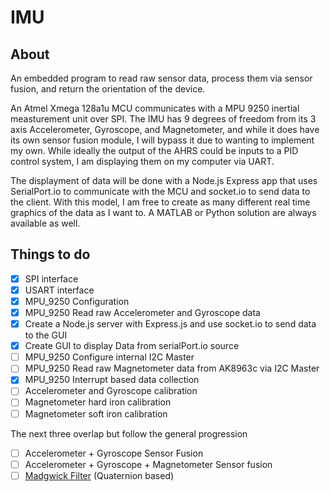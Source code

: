 # IMU
## About
An embedded program to read raw sensor data, process them via sensor fusion, and return the orientation of the device.

An Atmel Xmega 128a1u MCU communicates with a MPU 9250 inertial measturement unit over SPI. The IMU has 9 degrees of freedom from its 3 axis Accelerometer, Gyroscope, and Magnetometer, and while it does have its own sensor fusion module, I will bypass it due to wanting to implement my own. While ideally the output of the AHRS could be inputs to a PID control system, I am displaying them on my computer via UART. 

The displayment of data will be done with a Node.js Express app that uses SerialPort.io to communicate with the MCU and socket.io to send data to the client. With this model, I am free to create as many different real time graphics of the data as I want to. A MATLAB or Python solution are always available as well.

## Things to do

- [x] SPI interface
- [x] USART interface
- [x] MPU_9250 Configuration
- [x] MPU_9250 Read raw Accelerometer and Gyroscope data
- [x] Create a Node.js server with Express.js and use socket.io to send data to the GUI
- [x] Create GUI to display Data from serialPort.io source
- [ ] MPU_9250 Configure internal I2C Master
- [ ] MPU_9250 Read raw Magnetometer data from AK8963c via I2C Master
- [x] MPU_9250 Interrupt based data collection
- [ ] Accelerometer and Gyroscope calibration
- [ ] Magnetometer hard iron calibration
- [ ] Magnetometer soft iron calibration

The next three overlap but follow the general progression
- [ ] Accelerometer + Gyroscope Sensor Fusion
- [ ] Accelerometer + Gyroscope + Magnetometer Sensor fusion
- [ ] [Madgwick Filter](https://courses.cs.washington.edu/courses/cse474/17wi/labs/l4/madgwick_internal_report.pdf) (Quaternion based) 
